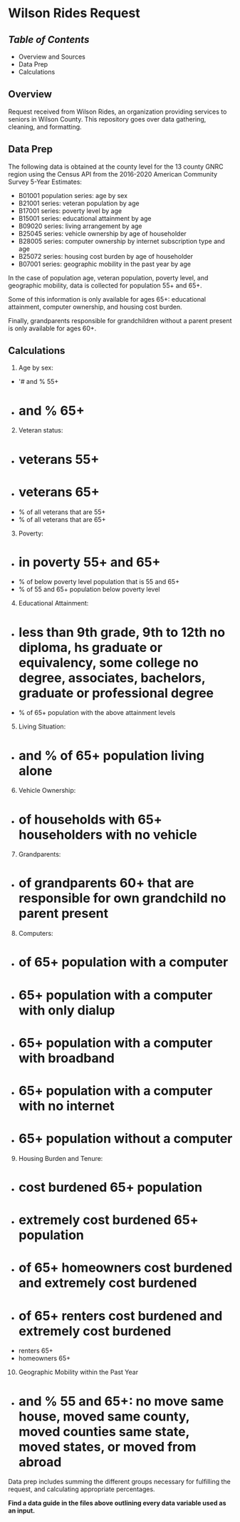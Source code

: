 # **Wilson Rides Request**

## *Table of Contents*  
+ Overview and Sources
+ Data Prep  
+ Calculations    

## Overview  

Request received from Wilson Rides, an organization providing services to seniors in Wilson County. This repository goes over data gathering, cleaning, and formatting.

## Data Prep  

The following data is obtained at the county level for the 13 county GNRC region using the Census API from the 2016-2020 American Community Survey 5-Year Estimates:  

+ B01001 population series: age by sex
+ B21001 series: veteran population by age
+ B17001 series: poverty level by age  
+ B15001 series: educational attainment by age
+ B09020 series: living arrangement by age  
+ B25045 series: vehicle ownership by age of householder  
+ B28005 series: computer ownership by internet subscription type and age  
+ B25072 series: housing cost burden by age of householder  
+ B07001 series: geographic mobility in the past year by age  

In the case of population age, veteran population, poverty level, and geographic mobility, data is collected for population 55+ and 65+.

Some of this information is only available for ages 65+: educational attainment, computer ownership, and housing cost burden.

Finally, grandparents responsible for grandchildren without a parent present is only available for ages 60+.  

## Calculations  

1. Age by sex:  
+ '# and % 55+  
+ # and % 65+  
2. Veteran status:  
+ # veterans 55+  
+ # veterans 65+  
+ % of all veterans that are 55+  
+ % of all veterans that are 65+  
3. Poverty:  
+ # in poverty 55+ and 65+  
+ % of below poverty level population that is 55 and 65+  
+ % of 55 and 65+ population below poverty level  
4. Educational Attainment:  
+ # less than 9th grade, 9th to 12th no diploma, hs graduate or equivalency, some college no degree, associates, bachelors, graduate or professional degree  
+ % of 65+ population with the above attainment levels  
5. Living Situation:  
+ # and % of 65+ population living alone  
6. Vehicle Ownership:  
+ # of households with 65+ householders with no vehicle  
7. Grandparents:  
+ # of grandparents 60+ that are responsible for own grandchild no parent present  
8. Computers:  
+ # of 65+ population with a computer  
+ # 65+ population with a computer with only dialup  
+ # 65+ population with a computer with broadband  
+ # 65+ population with a computer with no internet  
+ # 65+ population without a computer  
9. Housing Burden and Tenure:  
+ # cost burdened 65+ population  
+ # extremely cost burdened 65+ population  
+ # of 65+ homeowners cost burdened and extremely cost burdened  
+ # of 65+ renters cost burdened and extremely cost burdened  
+ renters 65+  
+ homeowners 65+
10. Geographic Mobility within the Past Year  
+ # and % 55 and 65+: no move same house, moved same county, moved counties same state, moved states, or moved from abroad

Data prep includes summing the different groups necessary for fulfilling the request, and calculating appropriate percentages.  

**Find a data guide in the files above outlining every data variable used as an input.**
